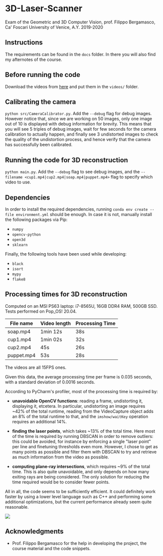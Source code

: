 # 3D-Laser-Scanner
Exam of the Geometric and 3D Computer Vision, prof. Filippo Bergamasco, Ca' Foscari University of Venice, A.Y. 2019-2020

## Instructions
The requirements can be found in the `docs` folder. In there you will also find my afternotes of the course.

## Before running the code
Download the videos from [here](https://drive.google.com/drive/folders/16plqQTJDrx6IOw-fuAVIqDZnMRrcrwZx?usp=sharing) and put them in the `videos/` folder.

## Calibrating the camera
`python src/CameraCalibrator.py`. Add the `--debug` flag for debug images. However notice that, since we are working on 50 images, only one image out of 10 is displayed with debug information for brevity. This means that you will see 5 triples of debug images, wait for few seconds for the camera calibration to actually happen, and finally see 3 undistorted images to check the quality of the undistortion process, and hence verify that the camera has successfully been calibrated.

## Running the code for 3D reconstruction
`python main.py`. Add the `--debug` flag to see debug images, and the `--filename <cup1.mp4|cup2.mp4|soap.mp4|puppet.mp4>` flag to specify which video to use.

## Dependencies
In order to install the required dependencies, running `conda env create --file environment.yml` should be enough. In case it is not, manually install the following packages via Pip:

* `numpy`
* `opencv-python`
* `open3d`
* `sklearn`

Finally, the following tools have been used while developing:

* `black`
* `isort`
* `mypy`
* `flake8`

## Processing times for 3D reconstruction
Computed on an MSI PS63 laptop: i7-8565U, 16GB DDR4 RAM, 500GB SSD. Tests performed on Pop_OS! 20.04.

| File name  | Video length | Processing Time |
|------------|--------------|-----------------|
| soap.mp4   | 1min 12s     | 38s             |
| cup1.mp4   | 1min 02s     | 32s             |
| cup2.mp4   | 45s          | 26s             |
| puppet.mp4 | 53s          | 28s             |

The videos are all 15FPS ones.

Given this data, the average processing time per frame is 0.035 seconds, with a standard deviation of 0.0016 seconds.

According to PyCharm's profiler, most of the processing time is required by:
* **unavoidable OpenCV functions**: reading a frame, undistorting it, displaying it, etcetera. In particular, undistorting an image requires ~42% of the total runtime, reading from the VideoCapture object adds an 8% of the total runtime to that, and the `imshow/waitKey` operation requires an additional 14%.

* **finding the laser points**, which takes ~13% of the total time. Here most of the time is required by running DBSCAN in order to remove outliers: this could be avoided, for instance by enforcing a single "laser point" per line and finetuning thresholds even more. However, I chose to get as many points as possible and filter them with DBSCAN to try and retrieve as much information from the video as possible. 

* **computing plane-ray intersections**, which requires ~9% of the total time. This is also quite unavoidable, and only depends on how many exiting rays are being considered. The only solution for reducing the time required would be to consider fewer points.

All in all, the code seems to be sufficiently efficient. It could definitely work faster by using a lower level language such as C++ and performing some additional optimizations, but the current performance already seem quite reasonable.

![](https://i.imgur.com/1xuOQL8.png)


## Acknowledgments
* Prof. Filippo Bergamasco for the help in developing the project, the course material and the code snippets.
